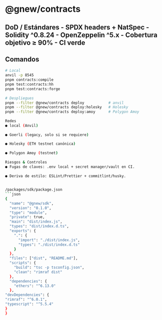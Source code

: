 # @gnew/contracts 
 
## DoD / Estándares - SPDX headers + NatSpec - Solidity ^0.8.24 - OpenZeppelin ^5.x - Cobertura objetivo ≥ 90% - CI verde 
 
## Comandos 
```bash 
# Local 
anvil -p 8545 
pnpm contracts:compile 
pnpm test:contracts:hh 
pnpm test:contracts:forge 
 
# Despliegues 
pnpm --filter @gnew/contracts deploy           # anvil 
pnpm --filter @gnew/contracts deploy:holesky   # Holesky 
pnpm --filter @gnew/contracts deploy:amoy      # Polygon Amoy 
 
Redes 
● local (Anvil) 
 
● Goerli (legacy, solo si se requiere) 
 
● Holesky (ETH testnet canónica) 
 
● Polygon Amoy (testnet) 
 
Riesgos & Controles 
● Fugas de claves: .env local + secret manager/vault en CI. 
 
● Deriva de estilo: ESLint/Prettier + commitlint/husky. 
 
 
/packages/sdk/package.json 
```json 
{ 
  "name": "@gnew/sdk", 
  "version": "0.1.0", 
  "type": "module", 
  "private": true, 
  "main": "dist/index.js", 
  "types": "dist/index.d.ts", 
  "exports": { 
    ".": { 
      "import": "./dist/index.js", 
      "types": "./dist/index.d.ts" 
    } 
  }, 
  "files": ["dist", "README.md"], 
  "scripts": { 
    "build": "tsc -p tsconfig.json", 
    "clean": "rimraf dist" 
  }, 
  "dependencies": { 
    "ethers": "^6.13.0" 
  }, 
"devDependencies": { 
"rimraf": "^6.0.1", 
"typescript": "^5.5.4" 
} 
} 
